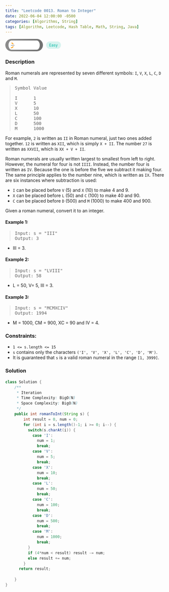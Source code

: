 ```yaml
---
title: "Leetcode 0013. Roman to Integer"
date: 2022-06-04 12:00:00 -0500
categories: [Algorithms, String]
tags: [Algorithm, Leetcode, Hash Table, Math, String, Java]
---
```


<style type='text/css'>
blockquote {
  margin-left: 14px;
}
img {
  left: 0 !important;
  transform: none !important;
  -webkit-transform: none !important;
}
[class*="summary"] {
  display: none;
}
[class*="header"] {
  display: flex;
  flex-direction: row;
  align-items: center;
  gap: 10px;
}
[class*="leet_logo"] {
  height: 29px;
  padding: 5px 10px;
  border-radius: 21px;
  background-color: #f7f7f7;
  background: linear-gradient(90deg, rgba(80,80,80,0.65) 0%, rgba(36,36,36,0.65) 100%);
}
[class*="easy"] {
  color: #00B8A3;
  font-size: 12px;
  padding: 4px 10px;
  border-radius: 21px;
  background-color: rgba(0, 184, 163, 0.15);
}
[class*="medium"] {
  color: #FFC01E;
  font-size: 12px;
  padding: 4px 10px;
  border-radius: 21px;
  background-color: #FFC01E26;
}
</style>

<div class=summary>
  Roman numerals are represented by seven different symbols: `I`, `V`, `X`, `L`, `C`, `D` and `M`.
  
  Symbol Value: I = 1, V = 5, X = 10, L = 50, C = 100, D = 500, M = 1000　
  
  For example, `2` is written as `II` in Roman numeral, just two ones added together. `12` is written as `XII`, which is simply `X + II`. The number `27` is written as `XXVII`, which is `XX + V + II`.
</div>

<div id=header class=header>
  <img class=leet_logo src="/assets/img/leetcode_logo.png" alt="Leetcode" />
  <span class=easy>Easy</span>
</div>

### Description

Roman numerals are represented by seven different symbols: `I`, `V`, `X`, `L`, `C`, `D` and `M`.

> <pre>
> Symbol Value
> 
> I      1
> V      5
> X      10
> L      50
> C      100
> D      500
> M      1000
> </pre>

For example, `2` is written as `II` in Roman numeral, just two ones added together. `12` is written as `XII`, which is simply `X + II`. The number `27` is written as `XXVII`, which is `XX + V + II`.

Roman numerals are usually written largest to smallest from left to right. However, the numeral for four is not `IIII`. Instead, the number four is written as `IV`. Because the one is before the five we subtract it making four. The same principle applies to the number nine, which is written as `IX`. There are six instances where subtraction is used:

- `I` can be placed before `V` (5) and `X` (10) to make 4 and 9.
- `X` can be placed before `L` (50) and `C` (100) to make 40 and 90.
- `C` can be placed before `D` (500) and `M` (1000) to make 400 and 900.

Given a roman numeral, convert it to an integer.

#### Example 1:

> <pre>
> Input: s = "III"
> Output: 3
> </pre>

- III = 3.

#### Example 2:

> <pre>
> Input: s = "LVIII"
> Output: 58
> </pre>

- L = 50, V= 5, III = 3.

#### Example 3:

> <pre>
> Input: s = "MCMXCIV"
> Output: 1994
> </pre>

- M = 1000, CM = 900, XC = 90 and IV = 4.

### Constraints:

- `1 <= s.length <= 15`
- `s` contains only the characters `('I', 'V', 'X', 'L', 'C', 'D', 'M')`.
- It is guaranteed that `s` is a valid roman numeral in the range `[1, 3999]`.

### Solution

```java
class Solution {
    /**
     * Iteration
     * Time Complexity: BigO(N)
     * Space Complexity: BigO(N)
     */
    public int romanToInt(String s) {
        int result = 0, num = 0;
        for (int i = s.length()-1; i >= 0; i--) {
          switch(s.charAt(i)) {
            case 'I':
              num = 1;
              break;
            case 'V':
              num = 5;
              break;
            case 'X':
              num = 10;
              break;
            case 'L':
              num = 50;
              break;
            case 'C':
              num = 100;
              break;
            case 'D':
              num = 500;
              break;
            case 'M':
              num = 1000;
              break;
          }
          if (4*num < result) result -= num;
          else result += num;
        }
      return result;

    }
}
```

<script>
  const anchor = document.getElementById("header").querySelector("a");
  anchor.classList.remove("popup");
  anchor.style.cursor = "pointer";
  anchor.setAttribute("target", "_black");
  anchor.setAttribute("href", "https://leetcode.com/problems/roman-to-integer/");
</script>
